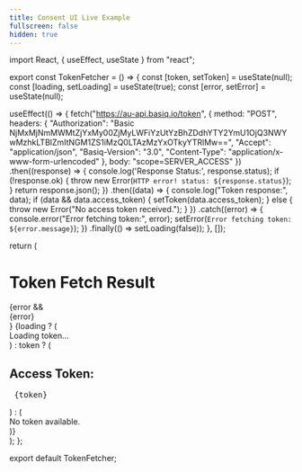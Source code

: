 ```yaml
---
title: Consent UI Live Example
fullscreen: false
hidden: true
---
```

import React, { useEffect, useState } from "react";

export const TokenFetcher = () => {
  const [token, setToken] = useState(null);
  const [loading, setLoading] = useState(true);
  const [error, setError] = useState(null);

  useEffect(() => {
    fetch("https://au-api.basiq.io/token", {
      method: "POST",
      headers: {
        "Authorization": "Basic NjMxMjNmMWMtZjYxMy00ZjMyLWFiYzUtYzBhZDdhYTY2YmU1OjQ3NWYwMzhkLTBlZmItNGM1ZS1iMzQ0LTAzMzYxOTkyYTRlMw==",
        "Accept": "application/json",
        "Basiq-Version": "3.0",
        "Content-Type": "application/x-www-form-urlencoded"
      },
      body: "scope=SERVER_ACCESS"
    })
      .then((response) => {
        console.log('Response Status:', response.status);
        if (!response.ok) {
          throw new Error(`HTTP error! status: ${response.status}`);
        }
        return response.json();
      })
      .then((data) => {
        console.log("Token response:", data);
        if (data && data.access_token) {
          setToken(data.access_token);
        } else {
          throw new Error("No access token received.");
        }
      })
      .catch((error) => {
        console.error("Error fetching token:", error);
        setError(`Error fetching token: ${error.message}`);
      })
      .finally(() => setLoading(false));
  }, []);

  return (
    <div className="p-4">
      <h1 className="text-2xl font-bold mb-4">Token Fetch Result</h1>
      {error && <div className="text-red-500 mb-4">{error}</div>}
      {loading ? (
        <div>Loading token...</div>
      ) : token ? (
        <div>
          <h2 className="text-xl font-semibold mb-2">Access Token:</h2>
          <pre className="bg-gray-100 p-4 rounded-lg overflow-x-auto">
            {token}
          </pre>
        </div>
      ) : (
        <div>No token available.</div>
      )}
    </div>
  );
};

export default TokenFetcher;

<br />

<TokenFetcher />